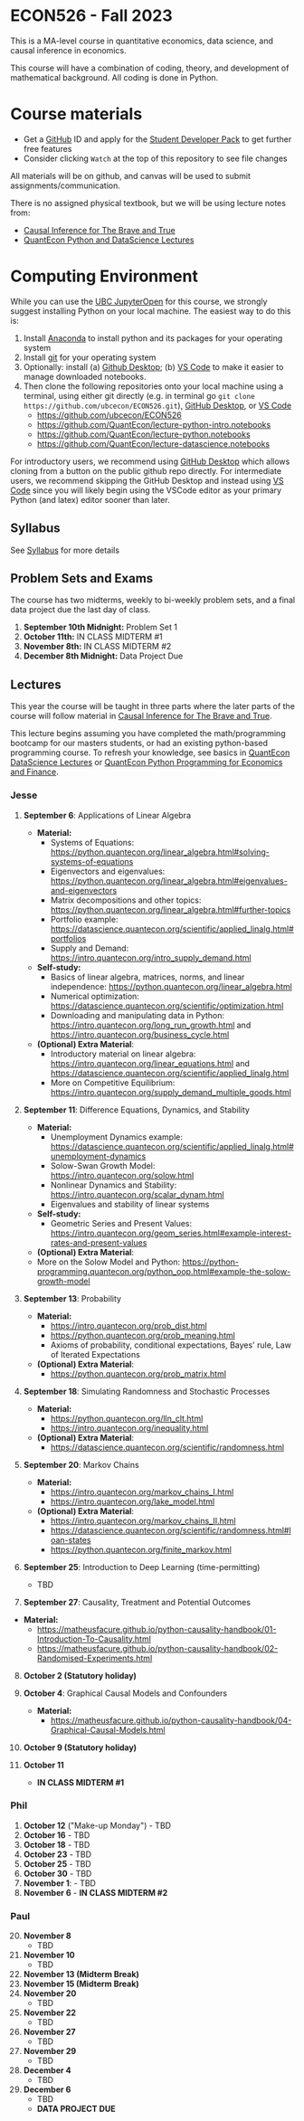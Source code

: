 # ECON526 - Fall 2023

This is a MA-level course in quantitative economics, data science, and causal inference in economics.


This course will have a combination of coding, theory, and development of mathematical background.  All coding is done in Python.

# Course materials
- Get a [GitHub](www.github.com) ID and apply for the [Student Developer Pack](https://education.github.com/pack) to get further free features
- Consider clicking `Watch` at the top of this repository to see file changes

All materials will be on github, and canvas will be used to submit assignments/communication.

There is no assigned physical textbook, but we will be using lecture notes from:
- [Causal Inference for The Brave and True](https://matheusfacure.github.io/python-causality-handbook/landing-page.html)
- [QuantEcon Python and DataScience Lectures](https://quantecon.org/projects/#filter=lecture)

# Computing Environment
While you can use the [UBC JupyterOpen](open.jupyter.ubc.ca) for this course, we strongly suggest installing Python on your local machine.  The easiest way to do this is:
1. Install [Anaconda](https://www.anaconda.com/download) to install python and its packages for your operating system
2. Install [git](https://git-scm.com/downloads) for your operating system
3. Optionally: install (a) [Github Desktop](https://desktop.github.com/); (b) [VS Code](https://code.visualstudio.com/) to make it easier to manage downloaded notebooks.
4. Then clone the following repositories onto your local machine using a terminal, using either git directly (e.g. in terminal go `git clone https://github.com/ubcecon/ECON526.git`), [GitHub Desktop](https://docs.github.com/en/desktop/contributing-and-collaborating-using-github-desktop/adding-and-cloning-repositories/cloning-a-repository-from-github-to-github-desktop), or [VS Code](https://code.visualstudio.com/docs/sourcecontrol/intro-to-git#_clone-a-repository-locally)
    - https://github.com/ubcecon/ECON526
    - https://github.com/QuantEcon/lecture-python-intro.notebooks
    - https://github.com/QuantEcon/lecture-python.notebooks
    - https://github.com/QuantEcon/lecture-datascience.notebooks

For introductory users, we recommend using [GitHub Desktop](https://docs.github.com/en/desktop/contributing-and-collaborating-using-github-desktop/adding-and-cloning-repositories/cloning-a-repository-from-github-to-github-desktop) which allows cloning from a button on the public github repo directly.  For intermediate users, we recommend skipping the GitHub Desktop and instead using [VS Code](https://code.visualstudio.com/docs/sourcecontrol/intro-to-git#_clone-a-repository-locally) since you will likely begin using the VSCode editor as your primary Python (and latex) editor sooner than later.

## Syllabus
See [Syllabus](syllabus.md) for more details

## Problem Sets and Exams

The course has two midterms, weekly to bi-weekly problem sets, and a final data project due the last day of class.

1. **September 10th Midnight:** Problem Set 1
2. **October 11th:** IN CLASS MIDTERM #1
3. **November 8th:** IN CLASS MIDTERM #2
4. **December 8th Midnight:** Data Project Due

## Lectures
This year the course will be taught in three parts where the later parts of the course will follow material in [Causal Inference for The Brave and True](https://matheusfacure.github.io/python-causality-handbook/landing-page.html).

This lecture begins assuming you have completed the math/programming bootcamp for our masters students, or had an existing python-based programming course.  To refresh your knowledge, see basics in [QuantEcon DataScience Lectures](https://datascience.quantecon.org/) or [QuantEcon Python Programming for Economics and Finance](https://python-programming.quantecon.org/intro.html).

### Jesse

1. **September 6**: Applications of Linear Algebra
   - **Material:**
     - Systems of Equations: https://python.quantecon.org/linear_algebra.html#solving-systems-of-equations
     - Eigenvectors and eigenvalues: https://python.quantecon.org/linear_algebra.html#eigenvalues-and-eigenvectors
     - Matrix decompositions and other topics: https://python.quantecon.org/linear_algebra.html#further-topics
     - Portfolio example: https://datascience.quantecon.org/scientific/applied_linalg.html#portfolios
     - Supply and Demand: https://intro.quantecon.org/intro_supply_demand.html
   - **Self-study:**
     - Basics of linear algebra, matrices, norms, and linear independence: https://python.quantecon.org/linear_algebra.html
     - Numerical optimization: https://datascience.quantecon.org/scientific/optimization.html
     - Downloading and manipulating data in Python: https://intro.quantecon.org/long_run_growth.html and https://intro.quantecon.org/business_cycle.html
   - **(Optional) Extra Material**:
     - Introductory material on linear algebra: https://intro.quantecon.org/linear_equations.html and https://datascience.quantecon.org/scientific/applied_linalg.html
     - More on Competitive Equilibrium: https://intro.quantecon.org/supply_demand_multiple_goods.html

2. **September 11**: Difference Equations, Dynamics, and Stability
   - **Material:**
     - Unemployment Dynamics example: https://datascience.quantecon.org/scientific/applied_linalg.html#unemployment-dynamics
     - Solow-Swan Growth Model: https://intro.quantecon.org/solow.html
     - Nonlinear Dynamics and Stability: https://intro.quantecon.org/scalar_dynam.html
     - Eigenvalues and stability of linear systems
   - **Self-study:**
     - Geometric Series and Present Values: https://intro.quantecon.org/geom_series.html#example-interest-rates-and-present-values
    - **(Optional) Extra Material**:
     - More on the Solow Model and Python: https://python-programming.quantecon.org/python_oop.html#example-the-solow-growth-model

3. **September 13**: Probability
   - **Material:**
     - https://intro.quantecon.org/prob_dist.html
     - https://python.quantecon.org/prob_meaning.html
     - Axioms of probability, conditional expectations, Bayes' rule, Law of Iterated Expectations
   - **(Optional) Extra Material**:
     - https://python.quantecon.org/prob_matrix.html

4. **September 18**: Simulating Randomness and Stochastic Processes
   - **Material:**
     - https://python.quantecon.org/lln_clt.html
     - https://intro.quantecon.org/inequality.html
   - **(Optional) Extra Material**:
     - https://datascience.quantecon.org/scientific/randomness.html     

5. **September 20**: Markov Chains
   - **Material:**
     - https://intro.quantecon.org/markov_chains_I.html
     - https://intro.quantecon.org/lake_model.html
   - **(Optional) Extra Material**:
     - https://intro.quantecon.org/markov_chains_II.html
     - https://datascience.quantecon.org/scientific/randomness.html#loan-states
     - https://python.quantecon.org/finite_markov.html

    
6. **September 25**: Introduction to Deep Learning (time-permitting)
    - TBD

7.  **September 27**: Causality, Treatment and Potential Outcomes
   - **Material:**
     - https://matheusfacure.github.io/python-causality-handbook/01-Introduction-To-Causality.html
     - https://matheusfacure.github.io/python-causality-handbook/02-Randomised-Experiments.html

8.  **October 2 (Statutory holiday)**

9.  **October 4**: Graphical Causal Models and Confounders
    - **Material:**
      - https://matheusfacure.github.io/python-causality-handbook/04-Graphical-Causal-Models.html

10. **October 9 (Statutory holiday)**

11. **October 11** 
    - **IN CLASS MIDTERM #1**
### Phil
1.   **October 12** ("Make-up Monday")
    - TBD
2.   **October 16**
    - TBD
3.   **October 18**
    - TBD
4.   **October 23**
    - TBD
5.   **October 25**
    - TBD
6.   **October 30**
    - TBD
7.   **November 1**: 
    - TBD
8.   **November 6**
    - **IN CLASS MIDTERM #2**

### Paul
20. **November 8**
    - TBD
21. **November 10**
    - TBD
22. **November 13 (Midterm Break)** 
23. **November 15 (Midterm Break)**
24. **November 20**
    - TBD
25. **November 22**
    - TBD
26. **November 27**
    - TBD
27. **November 29**
    - TBD
28. **December 4**
    - TBD
29. **December 6**
    - TBD
    - **DATA PROJECT DUE**
